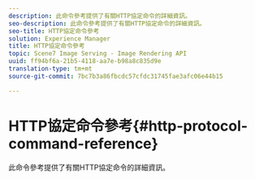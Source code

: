 ```yaml
---
description: 此命令參考提供了有關HTTP協定命令的詳細資訊。
seo-description: 此命令參考提供了有關HTTP協定命令的詳細資訊。
seo-title: HTTP協定命令參考
solution: Experience Manager
title: HTTP協定命令參考
topic: Scene7 Image Serving - Image Rendering API
uuid: ff94bf6a-21b5-4118-aa7e-b98a8c835d9e
translation-type: tm+mt
source-git-commit: 7bc7b3a86fbcdc57cfdc31745fae3afc06e44b15

---
```



# HTTP協定命令參考{#http-protocol-command-reference}

此命令參考提供了有關HTTP協定命令的詳細資訊。

